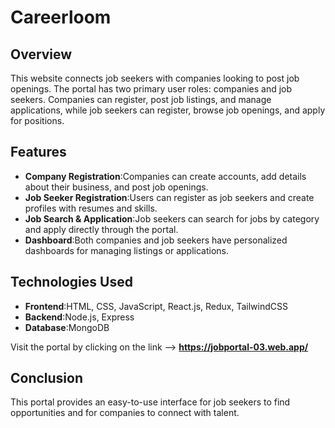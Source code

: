 # Careerloom

## Overview
This website connects job seekers with companies looking to post job openings. The portal has two primary user roles: companies and job seekers. Companies can register, post job listings, and manage applications, while job seekers can register, browse job openings, and apply for positions.

## Features
- **Company Registration**:Companies can create accounts, add details about their business, and post job openings.
- **Job Seeker Registration**:Users can register as job seekers and create profiles with resumes and skills.
- **Job Search & Application**:Job seekers can search for jobs by category and apply directly through the portal.
- **Dashboard**:Both companies and job seekers have personalized dashboards for managing listings or applications.

## Technologies Used
- **Frontend**:HTML, CSS, JavaScript, React.js, Redux, TailwindCSS 
- **Backend**:Node.js, Express
- **Database**:MongoDB

Visit the portal by clicking on the link --> **https://jobportal-03.web.app/**

## Conclusion
This portal provides an easy-to-use interface for job seekers to find opportunities and for companies to connect with talent.

